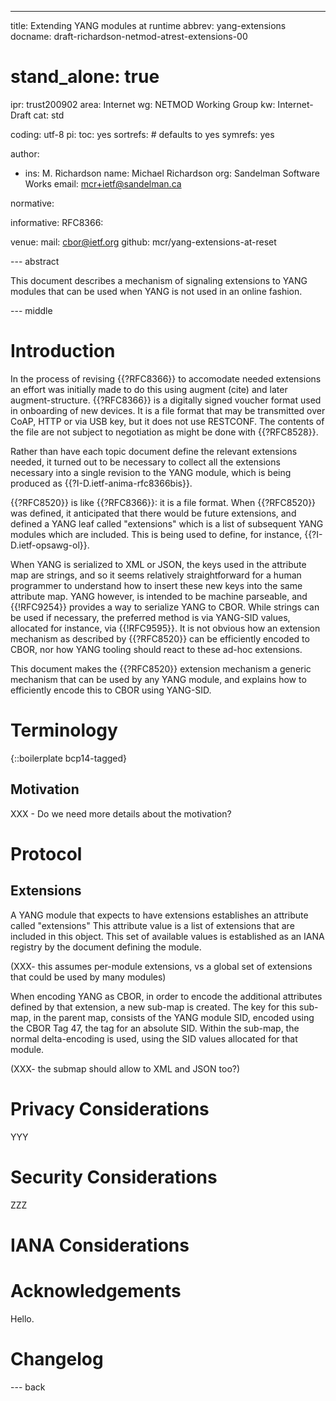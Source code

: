 ---
title: Extending YANG modules at runtime
abbrev: yang-extensions
docname: draft-richardson-netmod-atrest-extensions-00

# stand_alone: true

ipr: trust200902
area: Internet
wg: NETMOD Working Group
kw: Internet-Draft
cat: std

coding: utf-8
pi:
  toc: yes
  sortrefs:   # defaults to yes
  symrefs: yes

author:

- ins: M. Richardson
  name: Michael Richardson
  org: Sandelman Software Works
  email: mcr+ietf@sandelman.ca

normative:

informative:
  RFC8366:

venue:
  mail: cbor@ietf.org
  github: mcr/yang-extensions-at-reset

--- abstract

This document describes a mechanism of signaling extensions to YANG modules that
can be used when YANG is not used in an online fashion.

--- middle

# Introduction

In the process of revising {{?RFC8366}} to accomodate needed extensions an effort was initially made to do this using augment (cite) and later augment-structure.
{{?RFC8366}} is a digitally signed voucher format used in onboarding of new devices.
It is a file format that may be transmitted over CoAP, HTTP or via USB key, but it does not use RESTCONF.  The contents of the file are not subject to negotiation as might be done with
{{?RFC8528}}.

Rather than have each topic document define the relevant extensions needed, it turned out to be necessary to collect all the extensions necessary into a single revision to the YANG module, which is being produced as {{?I-D.ietf-anima-rfc8366bis}}.

{{?RFC8520}} is like {{?RFC8366}}: it is a file format.  When {{?RFC8520}} was defined, it anticipated that there would be future extensions, and defined a YANG leaf called "extensions"
which is a list of subsequent YANG modules which are included.  This is being used to define, for instance, {{?I-D.ietf-opsawg-ol}}.

When YANG is serialized to XML or JSON, the keys used in the attribute map are strings, and so it seems relatively straightforward for a human programmer to understand how to insert these new keys into the same attribute map.
YANG however, is intended to be machine parseable, and {{!RFC9254}} provides a way to serialize YANG to CBOR.  While strings can be used if necessary, the preferred method is via YANG-SID values, allocated for instance, via {{!RFC9595}}.
It is not obvious how an extension mechanism as described by {{?RFC8520}} can be efficiently encoded to CBOR, nor how YANG tooling should react to these ad-hoc extensions.

This document makes the {{?RFC8520}} extension mechanism a generic mechanism that can be used by any YANG module, and explains how to efficiently encode this to CBOR using YANG-SID.

# Terminology

{::boilerplate bcp14-tagged}

## Motivation

XXX - Do we need more details about the motivation?

# Protocol

## Extensions

A YANG module that expects to have extensions establishes an attribute called "extensions"
This attribute value is a list of extensions that are included in this object.
This set of available values is established as an IANA registry by the document defining the module.

(XXX- this assumes per-module extensions, vs a global set of extensions that could be used by many modules)

When encoding YANG as CBOR, in order to encode the additional attributes defined by that extension, a new sub-map is created.
The key for this sub-map, in the parent map, consists of the YANG module SID, encoded using the CBOR Tag 47, the tag for an absolute SID.
Within the sub-map, the normal delta-encoding is used, using the SID values allocated for that module.

(XXX- the submap should allow to XML and JSON too?)

# Privacy Considerations

YYY

# Security Considerations

ZZZ

# IANA Considerations

# Acknowledgements

Hello.

# Changelog


--- back

